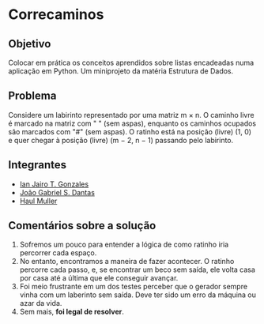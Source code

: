# Correcaminos

## Objetivo
Colocar em prática os conceitos aprendidos sobre listas encadeadas numa aplicação em Python. Um miniprojeto da matéria Estrutura de Dados.
## Problema
Considere um labirinto representado por uma matriz m × n. O caminho livre é marcado na matriz com " " (sem aspas),
enquanto os caminhos ocupados são marcados com "#" (sem aspas).
O ratinho está na posição (livre) (1, 0) e quer chegar à posição (livre) (m − 2, n − 1) passando pelo labirinto.

## Integrantes
* [Ian Jairo T. Gonzales](github.com/IanJairo)
* [João Gabriel S. Dantas](github.com/gabrielDantas10)
* [Haul Muller](https://github.com/HaulMuller)

## Comentários sobre a solução
1. Sofremos um pouco para entender a lógica de como ratinho iria percorrer cada espaço.
2. No entanto, encontramos a maneira de fazer acontecer. O ratinho percorre cada passo, e, se encontrar um beco sem saída, ele volta casa por casa até a última que ele conseguir avançar.
3. Foi meio frustrante em um dos testes perceber que o gerador sempre vinha com um laberinto sem saída. Deve ter sido um erro da máquina ou azar da vida.
4. Sem mais, **foi legal de resolver**.